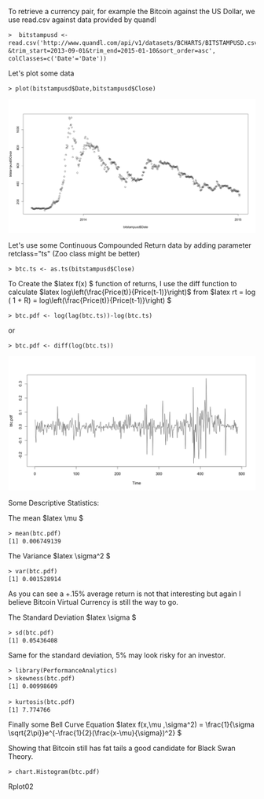 To retrieve a currency pair, for example the Bitcoin against the US Dollar, we use read.csv against data provided by quandl

```
>  bitstampusd <- read.csv('http://www.quandl.com/api/v1/datasets/BCHARTS/BITSTAMPUSD.csv?&trim_start=2013-09-01&trim_end=2015-01-10&sort_order=asc', colClasses=c('Date'='Date'))
```

Let's plot some data

```
> plot(bitstampusd$Date,bitstampusd$Close)
```

![alt tag](https://github.com/CollegeBoreal/INF1069-17H/blob/master/Z.BITSTAMP/rplot.png)

Let's use some Continuous Compounded Return data by adding parameter retclass="ts" (Zoo class might be better)

```
> btc.ts <- as.ts(bitstampusd$Close)
```

To Create the $latex f(x) $ function of returns, I use the diff function to calculate $latex log\left(\frac{Price(t)}{Price(t-1)}\right)$ from $latex rt = log ( 1 + R) = log\left(\frac{Price(t)}{Price(t-1)}\right) $

```
> btc.pdf <- log(lag(btc.ts))-log(btc.ts)
```

or 

```
> btc.pdf <- diff(log(btc.ts))
```

![alt tag](https://github.com/CollegeBoreal/INF1069-17H/blob/master/Z.BITSTAMP/rplot01.png)

Some Descriptive Statistics:

The mean $latex \mu $

```
> mean(btc.pdf)
[1] 0.006749139
```

The Variance $latex \sigma^2 $

```
> var(btc.pdf)
[1] 0.001528914
```

As you can see a +.15% average return is not that interesting but again I believe Bitcoin Virtual Currency is still the way to go.

The Standard Deviation $latex \sigma $

```
> sd(btc.pdf)
[1] 0.05436408
```

Same for the standard deviation, 5% may look risky for an investor.

```
> library(PerformanceAnalytics)
> skewness(btc.pdf)
[1] 0.00998609

> kurtosis(btc.pdf)
[1] 7.774766
```

Finally some Bell Curve Equation $latex f(x,\mu ,\sigma^2) = \frac{1}{\sigma \sqrt{2\pi}}e^{-\frac{1}{2}(\frac{x-\mu}{\sigma})^2} $

Showing that Bitcoin still has fat tails a good candidate for Black Swan Theory.

```
> chart.Histogram(btc.pdf)
```

Rplot02
